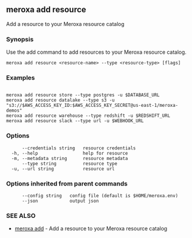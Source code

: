 ## meroxa add resource

Add a resource to your Meroxa resource catalog

### Synopsis

Use the add command to add resources to your Meroxa resource catalog.

```
meroxa add resource <resource-name> --type <resource-type> [flags]
```

### Examples

```

meroxa add resource store --type postgres -u $DATABASE_URL
meroxa add resource datalake --type s3 -u "s3://$AWS_ACCESS_KEY_ID:$AWS_ACCESS_KEY_SECRET@us-east-1/meroxa-demos"
meroxa add resource warehouse --type redshift -u $REDSHIFT_URL
meroxa add resource slack --type url -u $WEBHOOK_URL

```

### Options

```
      --credentials string   resource credentials
  -h, --help                 help for resource
  -m, --metadata string      resource metadata
      --type string          resource type
  -u, --url string           resource url
```

### Options inherited from parent commands

```
      --config string   config file (default is $HOME/meroxa.env)
      --json            output json
```

### SEE ALSO

* [meroxa add](meroxa_add.md)	 - Add a resource to your Meroxa resource catalog

